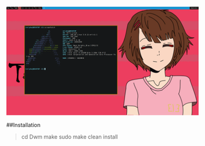 
![Alt text](screen.png?raw=true "Title")



##Installation

>cd Dwm
>make
>sudo make clean install


